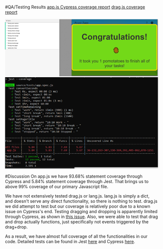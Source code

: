 #QA/Testing Results
[app.js Cypress coverage report](../../coverage/lcov-report/app.js.html)
[drag.js coverage report](../../coverage/lcov-report/drag.js.html)

![Cypress coverage report](./res.png)
![Jest coverage report](./jest.png)

#Discussion
On app.js we have 93.68% statement coverage through Cypress and 5.84% statement coverage through Jest. That brings us to above 99% coverage of our primary Javascript file.

We have not extensively tested drag.js or lang.js. lang.js is simply a dict, and doesn't serve any direct functionality, so there is nothing to test. drag.js we did attempt to test but our coverage is relatively poor due to a known issue on Cypress's end. Testing dragging and dropping is apparently limited through Cypress, as shown in [this issue](https://github.com/cypress-io/cypress/issues/845). Also, we were able to test that drag and drop actually functions, just specifically not events triggered by the drag+drop.

As a result, we have almost full coverage of all the functionalities in our code. Detailed tests can be found in Jest [here](../../../cse110-w21-group4/source/tests/app.spec.js) and Cypress [here](../../../cse110-w21-group4/cypress/integration/e2e.spec.js).